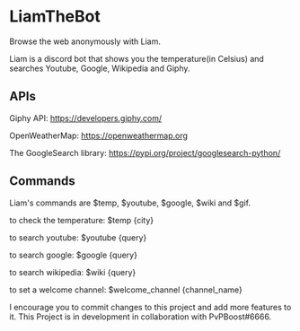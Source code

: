 # LiamTheBot
Browse the web anonymously with Liam.

Liam is a discord bot that shows you the temperature(in Celsius) and searches Youtube, Google, Wikipedia and Giphy.

## APIs
Giphy API: https://developers.giphy.com/

OpenWeatherMap: https://openweathermap.org

The GoogleSearch library: https://pypi.org/project/googlesearch-python/

## Commands
Liam's commands are $temp, $youtube, $google, $wiki and $gif.

to check the temperature:
$temp {city}

to search youtube:
$youtube {query}

to search google:
$google {query}

to search wikipedia:
$wiki {query}

to set a welcome channel:
$welcome_channel {channel_name}


I encourage you to commit changes to this project and add more features to it.
This Project is in development in collaboration with PvPBoost#6666.
